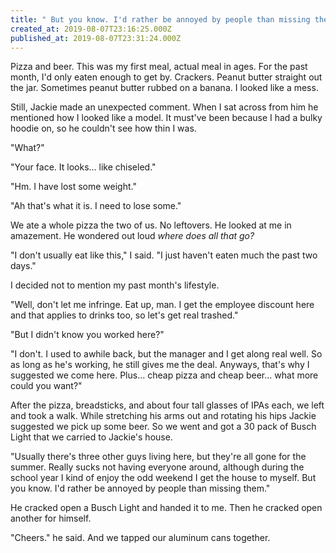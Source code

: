 ```yaml
---
title: " But you know. I'd rather be annoyed by people than missing them | A Summer Near Westcity - v3 - 4"
created_at: 2019-08-07T23:16:25.000Z
published_at: 2019-08-07T23:31:24.000Z
---
```

Pizza and beer. This was my first meal, actual meal in ages. For the past month, I'd only eaten enough to get by. Crackers. Peanut butter straight out the jar. Sometimes peanut butter rubbed on a banana. I looked like a mess. 

Still, Jackie made an unexpected comment. When I sat across from him he mentioned how I looked like a model. It must've been because I had a bulky hoodie on, so he couldn't see how thin I was. 

"What?"

"Your face. It looks... like chiseled."

"Hm. I have lost some weight."

"Ah that's what it is. I need to lose some."

We ate a whole pizza the two of us. No leftovers. He looked at me in amazement. He wondered out loud _where does all that go?_ 

"I don't usually eat like this," I said. "I just haven't eaten much the past two days."

I decided not to mention my past month's lifestyle. 

"Well, don't let me infringe. Eat up, man. I get the employee discount here and that applies to drinks too, so let's get real trashed."

"But I didn't know you worked here?"

"I don't. I used to awhile back, but the manager and I get along real well. So as long as he's working, he still gives me the deal. Anyways, that's why I suggested we come here. Plus... cheap pizza and cheap beer... what more could you want?"

After the pizza, breadsticks, and about four tall glasses of IPAs each, we left and took a walk. While stretching his arms out and rotating his hips Jackie suggested we pick up some beer. So we went and got a 30 pack of Busch Light that we carried to Jackie's house. 

"Usually there's three other guys living here, but they're all gone for the summer. Really sucks not having everyone around, although during the school year I kind of enjoy the odd weekend I get the house to myself. But you know. I'd rather be annoyed by people than missing them."

He cracked open a Busch Light and handed it to me. Then he cracked open another for himself.

"Cheers." he said. And we tapped our aluminum cans together.
